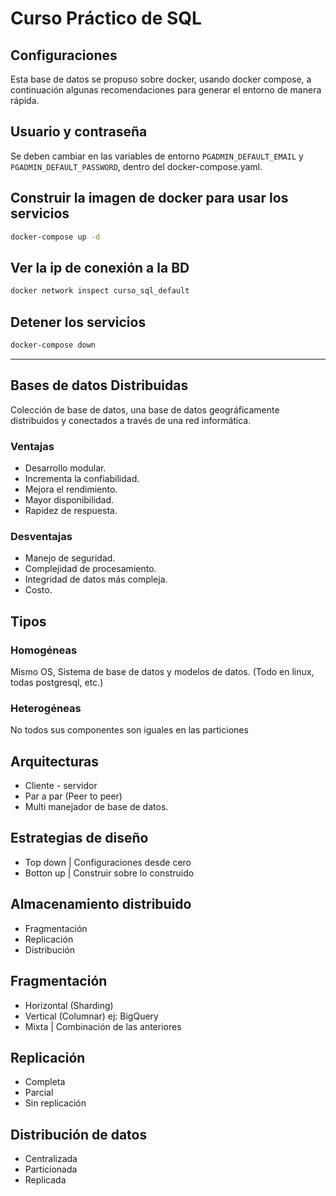 # Curso Práctico de SQL

## Configuraciones

Esta base de datos se propuso sobre docker, usando docker compose, a continuación algunas recomendaciones para generar el entorno de manera rápida.

## Usuario y contraseña

Se deben cambiar en las variables de entorno `PGADMIN_DEFAULT_EMAIL` y `PGADMIN_DEFAULT_PASSWORD`, dentro del docker-compose.yaml.

## Construir la imagen de docker para usar los servicios

```bash
docker-compose up -d
```

## Ver la ip de conexión a la BD

```bash
docker network inspect curso_sql_default
```

## Detener los servicios

```bash
docker-compose down
```

---

## Bases de datos Distribuidas

Colección de base de datos, una base de datos geográficamente distribuidos y conectados a través de una red informática.

### Ventajas

- Desarrollo modular.
- Incrementa la confiabilidad.
- Mejora el rendimiento.
- Mayor disponibilidad.
- Rapidez de respuesta.

### Desventajas

- Manejo de seguridad.
- Complejidad de procesamiento.
- Integridad de datos más compleja.
- Costo.

## Tipos

### Homogéneas

Mismo OS, Sistema de base de datos y modelos de datos. (Todo en linux, todas postgresql, etc.)

### Heterogéneas

No todos sus componentes son iguales en las particiones

## Arquitecturas

- Cliente - servidor
- Par a par (Peer to peer)
- Multi manejador de base de datos.

## Estrategias de diseño

- Top down | Configuraciones desde cero
- Botton up | Construir sobre lo construido

## Almacenamiento distribuido

- Fragmentación
- Replicación
- Distribución

## Fragmentación

- Horizontal (Sharding)
- Vertical (Columnar) ej: BigQuery
- Mixta | Combinación de las anteriores

## Replicación

- Completa 
- Parcial
- Sin replicación

## Distribución de datos

- Centralizada
- Particionada
- Replicada

